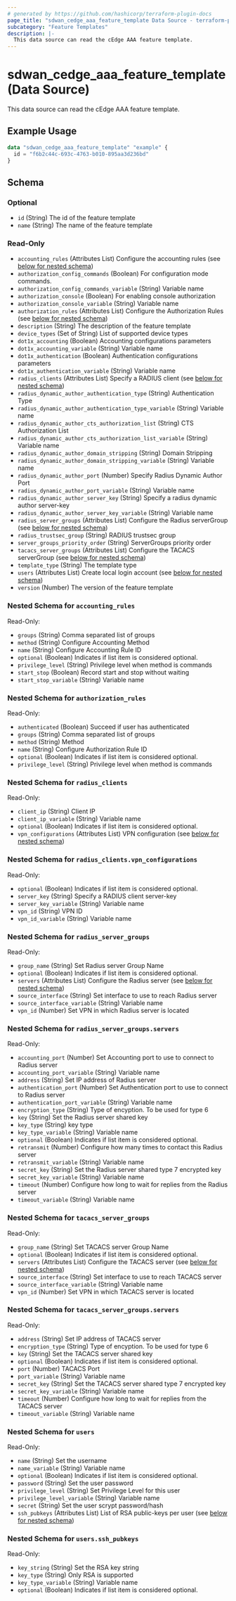 ```yaml
---
# generated by https://github.com/hashicorp/terraform-plugin-docs
page_title: "sdwan_cedge_aaa_feature_template Data Source - terraform-provider-sdwan"
subcategory: "Feature Templates"
description: |-
  This data source can read the cEdge AAA feature template.
---
```


# sdwan_cedge_aaa_feature_template (Data Source)

This data source can read the cEdge AAA feature template.

## Example Usage

```terraform
data "sdwan_cedge_aaa_feature_template" "example" {
  id = "f6b2c44c-693c-4763-b010-895aa3d236bd"
}
```

<!-- schema generated by tfplugindocs -->
## Schema

### Optional

- `id` (String) The id of the feature template
- `name` (String) The name of the feature template

### Read-Only

- `accounting_rules` (Attributes List) Configure the accounting rules (see [below for nested schema](#nestedatt--accounting_rules))
- `authorization_config_commands` (Boolean) For configuration mode commands.
- `authorization_config_commands_variable` (String) Variable name
- `authorization_console` (Boolean) For enabling console authorization
- `authorization_console_variable` (String) Variable name
- `authorization_rules` (Attributes List) Configure the Authorization Rules (see [below for nested schema](#nestedatt--authorization_rules))
- `description` (String) The description of the feature template
- `device_types` (Set of String) List of supported device types
- `dot1x_accounting` (Boolean) Accounting configurations parameters
- `dot1x_accounting_variable` (String) Variable name
- `dot1x_authentication` (Boolean) Authentication configurations parameters
- `dot1x_authentication_variable` (String) Variable name
- `radius_clients` (Attributes List) Specify a RADIUS client (see [below for nested schema](#nestedatt--radius_clients))
- `radius_dynamic_author_authentication_type` (String) Authentication Type
- `radius_dynamic_author_authentication_type_variable` (String) Variable name
- `radius_dynamic_author_cts_authorization_list` (String) CTS Authorization List
- `radius_dynamic_author_cts_authorization_list_variable` (String) Variable name
- `radius_dynamic_author_domain_stripping` (String) Domain Stripping
- `radius_dynamic_author_domain_stripping_variable` (String) Variable name
- `radius_dynamic_author_port` (Number) Specify Radius Dynamic Author Port
- `radius_dynamic_author_port_variable` (String) Variable name
- `radius_dynamic_author_server_key` (String) Specify a radius dynamic author server-key
- `radius_dynamic_author_server_key_variable` (String) Variable name
- `radius_server_groups` (Attributes List) Configure the Radius serverGroup (see [below for nested schema](#nestedatt--radius_server_groups))
- `radius_trustsec_group` (String) RADIUS trustsec group
- `server_groups_priority_order` (String) ServerGroups priority order
- `tacacs_server_groups` (Attributes List) Configure the TACACS serverGroup (see [below for nested schema](#nestedatt--tacacs_server_groups))
- `template_type` (String) The template type
- `users` (Attributes List) Create local login account (see [below for nested schema](#nestedatt--users))
- `version` (Number) The version of the feature template

<a id="nestedatt--accounting_rules"></a>
### Nested Schema for `accounting_rules`

Read-Only:

- `groups` (String) Comma separated list of groups
- `method` (String) Configure Accounting Method
- `name` (String) Configure Accounting Rule ID
- `optional` (Boolean) Indicates if list item is considered optional.
- `privilege_level` (String) Privilege level when method is commands
- `start_stop` (Boolean) Record start and stop without waiting
- `start_stop_variable` (String) Variable name


<a id="nestedatt--authorization_rules"></a>
### Nested Schema for `authorization_rules`

Read-Only:

- `authenticated` (Boolean) Succeed if user has authenticated
- `groups` (String) Comma separated list of groups
- `method` (String) Method
- `name` (String) Configure Authorization Rule ID
- `optional` (Boolean) Indicates if list item is considered optional.
- `privilege_level` (String) Privilege level when method is commands


<a id="nestedatt--radius_clients"></a>
### Nested Schema for `radius_clients`

Read-Only:

- `client_ip` (String) Client IP
- `client_ip_variable` (String) Variable name
- `optional` (Boolean) Indicates if list item is considered optional.
- `vpn_configurations` (Attributes List) VPN configuration (see [below for nested schema](#nestedatt--radius_clients--vpn_configurations))

<a id="nestedatt--radius_clients--vpn_configurations"></a>
### Nested Schema for `radius_clients.vpn_configurations`

Read-Only:

- `optional` (Boolean) Indicates if list item is considered optional.
- `server_key` (String) Specify a RADIUS client server-key
- `server_key_variable` (String) Variable name
- `vpn_id` (String) VPN ID
- `vpn_id_variable` (String) Variable name



<a id="nestedatt--radius_server_groups"></a>
### Nested Schema for `radius_server_groups`

Read-Only:

- `group_name` (String) Set Radius server Group Name
- `optional` (Boolean) Indicates if list item is considered optional.
- `servers` (Attributes List) Configure the Radius server (see [below for nested schema](#nestedatt--radius_server_groups--servers))
- `source_interface` (String) Set interface to use to reach Radius server
- `source_interface_variable` (String) Variable name
- `vpn_id` (Number) Set VPN in which Radius server is located

<a id="nestedatt--radius_server_groups--servers"></a>
### Nested Schema for `radius_server_groups.servers`

Read-Only:

- `accounting_port` (Number) Set Accounting port to use to connect to Radius server
- `accounting_port_variable` (String) Variable name
- `address` (String) Set IP address of Radius server
- `authentication_port` (Number) Set Authentication port to use to connect to Radius server
- `authentication_port_variable` (String) Variable name
- `encryption_type` (String) Type of encyption. To be used for type 6
- `key` (String) Set the Radius server shared key
- `key_type` (String) key type
- `key_type_variable` (String) Variable name
- `optional` (Boolean) Indicates if list item is considered optional.
- `retransmit` (Number) Configure how many times to contact this Radius server
- `retransmit_variable` (String) Variable name
- `secret_key` (String) Set the Radius server shared type 7 encrypted key
- `secret_key_variable` (String) Variable name
- `timeout` (Number) Configure how long to wait for replies from the Radius server
- `timeout_variable` (String) Variable name



<a id="nestedatt--tacacs_server_groups"></a>
### Nested Schema for `tacacs_server_groups`

Read-Only:

- `group_name` (String) Set TACACS server Group Name
- `optional` (Boolean) Indicates if list item is considered optional.
- `servers` (Attributes List) Configure the TACACS server (see [below for nested schema](#nestedatt--tacacs_server_groups--servers))
- `source_interface` (String) Set interface to use to reach TACACS server
- `source_interface_variable` (String) Variable name
- `vpn_id` (Number) Set VPN in which TACACS server is located

<a id="nestedatt--tacacs_server_groups--servers"></a>
### Nested Schema for `tacacs_server_groups.servers`

Read-Only:

- `address` (String) Set IP address of TACACS server
- `encryption_type` (String) Type of encyption. To be used for type 6
- `key` (String) Set the TACACS server shared key
- `optional` (Boolean) Indicates if list item is considered optional.
- `port` (Number) TACACS Port
- `port_variable` (String) Variable name
- `secret_key` (String) Set the TACACS server shared type 7 encrypted key
- `secret_key_variable` (String) Variable name
- `timeout` (Number) Configure how long to wait for replies from the TACACS server
- `timeout_variable` (String) Variable name



<a id="nestedatt--users"></a>
### Nested Schema for `users`

Read-Only:

- `name` (String) Set the username
- `name_variable` (String) Variable name
- `optional` (Boolean) Indicates if list item is considered optional.
- `password` (String) Set the user password
- `privilege_level` (String) Set Privilege Level for this user
- `privilege_level_variable` (String) Variable name
- `secret` (String) Set the user scrypt password/hash
- `ssh_pubkeys` (Attributes List) List of RSA public-keys per user (see [below for nested schema](#nestedatt--users--ssh_pubkeys))

<a id="nestedatt--users--ssh_pubkeys"></a>
### Nested Schema for `users.ssh_pubkeys`

Read-Only:

- `key_string` (String) Set the RSA key string
- `key_type` (String) Only RSA is supported
- `key_type_variable` (String) Variable name
- `optional` (Boolean) Indicates if list item is considered optional.
